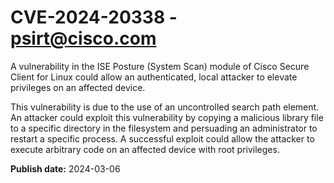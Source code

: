 # CVE-2024-20338 - psirt@cisco.com

A vulnerability in the ISE Posture (System Scan) module of Cisco Secure Client for Linux could allow an authenticated, local attacker to elevate privileges on an affected device.
 This vulnerability is due to the use of an uncontrolled search path element. An attacker could exploit this vulnerability by copying a malicious library file to a specific directory in the filesystem and persuading an administrator to restart a specific process. A successful exploit could allow the attacker to execute arbitrary code on an affected device with root privileges.

**Publish date:** 2024-03-06
